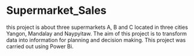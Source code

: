 # Supermarket_Sales
this project is about three supermarkets A, B and C located in three cities Yangon, Mandalay and Naypyitaw. The aim of this project is to transform data into information for planning and decision making. This project was carried out using Power Bi.
